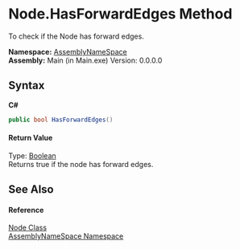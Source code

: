 # Node.HasForwardEdges Method 
 

To check if the Node has forward edges.

**Namespace:**&nbsp;<a href="6bcc80ef-5cfd-db5f-1eb2-7297d1c16397">AssemblyNameSpace</a><br />**Assembly:**&nbsp;Main (in Main.exe) Version: 0.0.0.0

## Syntax

**C#**<br />
``` C#
public bool HasForwardEdges()
```


#### Return Value
Type: <a href="http://msdn2.microsoft.com/en-us/library/a28wyd50" target="_blank">Boolean</a><br />Returns true if the node has forward edges.

## See Also


#### Reference
<a href="327f29f7-ef35-58ae-f8a5-1d2b1b3bcf7b">Node Class</a><br /><a href="6bcc80ef-5cfd-db5f-1eb2-7297d1c16397">AssemblyNameSpace Namespace</a><br />